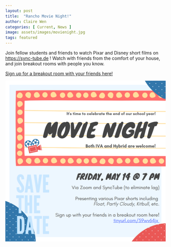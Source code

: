 ```yaml
---
layout: post
title:  "Rancho Movie Night!"
author: Claire Wen
categories: [ Current, News ]
image: assets/images/movienight.jpg
tags: featured
---
```



Join fellow students and friends to watch Pixar and Disney short films on https://sync-tube.de ! Watch with friends from the comfort of your house, and join breakout rooms with people you know.

[Sign up for a breakout room with your friends here!](https://docs.google.com/document/d/1mIUdNUpiqOVMWp-KI3b0y20qJUqh7AY2XdYqiwVuToU/edit?usp=sharing)


![jpg](/assets/images/movienight.jpg)
